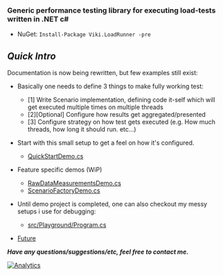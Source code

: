### Generic performance testing library for executing load-tests written in .NET c# ###
* NuGet: `Install-Package Viki.LoadRunner -pre`

## *Quick Intro*
Documentation is now being rewritten, but few examples still exist:

* Basically one needs to define 3 things to make fully working test:
  - [1] Write Scenario implementation, defining code it-self which will get executed multiple times on multiple threads
  - [2][Optional] Configure how results get aggregated/presented
  - [3] Configure strategy on how test  gets executed (e.g. How much threads, how long it should run. etc...)

* Start with this small setup to get a feel on how it's configured.
  - [QuickStartDemo.cs](/demo/Guides/QuickStart/QuickStartDemo.cs)
* Feature specific demos (WiP)
  - [RawDataMeasurementsDemo.cs](/demo/Guides/Aggregation/RawDataMeasurementsDemo.cs)
  - [ScenarioFactoryDemo.cs](/demo/Guides/StrategyBuilderFeatures/ScenarioFactoryDemo.cs)

* Until demo project is completed, one can also checkout my messy setups i use for debugging:
  - [src/Playground/Program.cs](/src/Viki.LoadRunner.Playground/Program.cs)
  
* [Future](../../wiki/TODOs)

***Have any questions/suggestions/etc, feel free to contact me.***

[![Analytics](https://ga-beacon.appspot.com/UA-71045586-1/LoadRunner/readme?pixel)](https://github.com/Vycka/LoadRunner)
